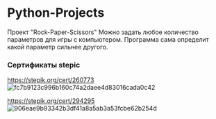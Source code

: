 # Python-Projects

Проект "Rock-Paper-Scissors"
Можно задать любое количество параметров для игры с компьютером. Программа сама определит какой параметр сильнее другого.

### Сертификаты stepic

https://stepik.org/cert/260773
![fc7b9123c996b160c74a2daee4d83016cada0c42](https://user-images.githubusercontent.com/63062317/95224603-eb48a080-080b-11eb-8682-d00f6fa117c1.png)

https://stepik.org/cert/294295
![906eae9b93342b3df41a8a5ab3a53fcbe62b254d](https://user-images.githubusercontent.com/63062317/95224788-264ad400-080c-11eb-961c-a38bd136d5da.png)
